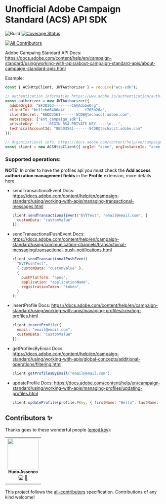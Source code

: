 # Unofficial Adobe Campaign Standard (ACS) API SDK

![Build](https://github.com/hudovisk/acs-sdk/workflows/Build/badge.svg)
[![Coverage Status](https://coveralls.io/repos/github/hudovisk/acs-sdk/badge.svg?branch=master)](https://coveralls.io/github/hudovisk/acs-sdk?branch=master)

<!-- ALL-CONTRIBUTORS-BADGE:START - Do not remove or modify this section -->

[![All Contributors](https://img.shields.io/badge/all_contributors-1-orange.svg?style=flat-square)](#contributors-)

<!-- ALL-CONTRIBUTORS-BADGE:END -->

Adobe Campaing Standard API Docs: https://docs.adobe.com/content/help/en/campaign-standard/using/working-with-apis/about-campaign-standard-apis/about-campaign-standard-apis.html

Example:

```javascript
const { ACSHttpClient, JWTAuthorizer } = require("acs-sdk");

// authentication information https://www.adobe.io/authentication/auth-methods.html#!AdobeDocs/adobeio-auth/master/AuthenticationOverview/ServiceAccountIntegration.md
const authorizer = new JWTAuthorizer({
  adobeOrgId: "EF2D363--------CA@AdobeOrg",
  clientId: "bb11ebd6406a4f---------f705b26a",
  clientSecret: "8EDD3561-------5CDB@techacct.adobe.com",
  metascopes: ["ent_campaign_sdk"],
  privateKey: "-----BEGIN RSA PRIVATE KEY-----\n...",
  technicalAccountId: "8EDD3561-------5CDB@techacct.adobe.com"
});

// Organizational info: https://docs.adobe.com/content/help/en/campaign-standard/using/working-with-apis/about-campaign-standard-apis/setting-up-api-access.html
const client = new ACSHttpClient({ orgId: "acme", orgInstanceId: "acme-mkt-stage1" }, authorizer);
```

### Supported operations:

**NOTE:** In order to have the profiles api you must check the **Add access authorization management fields** in the **Profile** extension, more details [here](https://docs.adobe.com/content/help/en/campaign-standard/using/administrating/users-and-security/organizational-units.html#partitioning-profiles)

- sendTransactionalEvent
  Docs: https://docs.adobe.com/content/help/en/campaign-standard/using/working-with-apis/managing-transactional-messages.html
  ```javascript
  client.sendTransactionalEvent("EVTTest", "email@email.com", {
    customData: "customValue"
  });
  ```

- sendTransactionalPushEvent
  Docs: https://docs.adobe.com/content/help/en/campaign-standard/using/communication-channels/transactional-messaging/transactional-push-notifications.html
  ```javascript
  client.sendTransactionalPushEvent(
    "EVTPushTest",
    { customData: "customValue" },
    {
      pushPlatform: "apns",
      application: "applicationName",
      registrationToken: "token",
    }
  );
  ```

- insertProfile
  Docs: https://docs.adobe.com/content/help/en/campaign-standard/using/working-with-apis/managing-profiles/creating-profiles.html
  ```javascript
  client.insertProfile({
    email: "email@email.com",
    customData: "customValue"
  });
  ```

- getProfilesByEmail
  Docs: https://docs.adobe.com/content/help/en/campaign-standard/using/working-with-apis/global-concepts/additional-operations/filtering.html
  ```javascript
  client.getProfilesByEmail("email@email.com");
  ```

- updateProfile
  Docs: https://docs.adobe.com/content/help/en/campaign-standard/using/working-with-apis/managing-profiles/updating-profiles.html
  ```javascript
  client.updateProfile(profile.PKey, { firstName: "Hello", lastName: "World" });
  ```

## Contributors ✨

Thanks goes to these wonderful people ([emoji key](https://allcontributors.org/docs/en/emoji-key)):

<!-- ALL-CONTRIBUTORS-LIST:START - Do not remove or modify this section -->
<!-- prettier-ignore-start -->
<!-- markdownlint-disable -->
<table>
  <tr>
    <td align="center"><a href="https://github.com/hudovisk"><img src="https://avatars2.githubusercontent.com/u/5161722?v=4" width="100px;" alt=""/><br /><sub><b>Hudo Assenco</b></sub></a><br /><a href="https://github.com/hudovisk/acs-sdk/commits?author=hudovisk" title="Code">💻</a> <a href="https://github.com/hudovisk/acs-sdk/commits?author=hudovisk" title="Documentation">📖</a></td>
  </tr>
</table>

<!-- markdownlint-enable -->
<!-- prettier-ignore-end -->

<!-- ALL-CONTRIBUTORS-LIST:END -->

This project follows the [all-contributors](https://github.com/all-contributors/all-contributors) specification. Contributions of any kind welcome!
